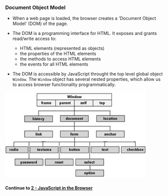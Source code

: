### Document Object Model
* When a web page is loaded, the browser creates a 'Document Object Model' (DOM) of the page.
  
* The DOM is a programming interface for HTML. It exposes and grants read/write access to:
  * HTML elements (represented as objects)
  * the properties of the HTML elements
  * the methods to access HTML elements
  * the events for all HTML elements
  
* The DOM is accessible by JavaScript throught the top level global object `Window`. The `Window` object has several nested properties, which allow us to access browser functionality programmatically.

![DOM](../imgs/dom_heirarchy.jpg)
  


#### Continue to [2 - JavaScript in the Browser](2_JavaScriptInTheBrowser.md)
